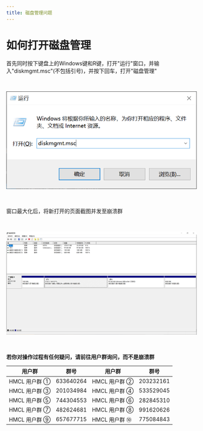```yaml
---
title: 磁盘管理问题
---
```


# 如何打开磁盘管理

首先同时按下键盘上的Windows键和R键，打开"运行"窗口，并输入"diskmgmt.msc"(不包括引号)，并按下回车，打开"磁盘管理"

<br>

![示例](disk/1.png)

<br>

窗口最大化后，将新打开的页面截图并发至崩溃群

<br>

![示例](disk/2.png)

<br>

**若你对操作过程有任何疑问，请前往用户群询问，而不是崩溃群**

| 用户群       | 群号       | 用户群       | 群号       |
| ------------ | ---------- | ------------ | ---------- |
| HMCL 用户群 ① | 633640264  | HMCL 用户群 ② | 203232161  |
| HMCL 用户群 ③ | 201034984  | HMCL 用户群 ④ | 533529045  |
| HMCL 用户群 ⑤ | 744304553  | HMCL 用户群 ⑥ | 282845310  |
| HMCL 用户群 ⑦ | 482624681  | HMCL 用户群 ⑧ | 991620626  |
| HMCL 用户群 ⑨ | 657677715  | HMCL 用户群 ⑩ | 775084843  |